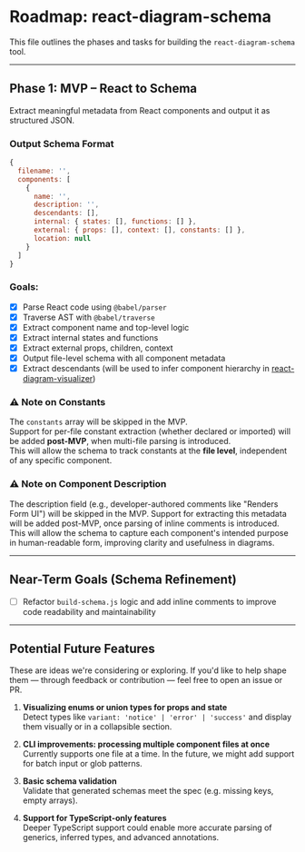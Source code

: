 # Roadmap: react-diagram-schema

This file outlines the phases and tasks for building the `react-diagram-schema` tool.

---

## Phase 1: MVP – React to Schema

Extract meaningful metadata from React components and output it as structured JSON.

### Output Schema Format
```js
{
  filename: '',
  components: [
    {
      name: '',
      description: '',
      descendants: [],
      internal: { states: [], functions: [] },
      external: { props: [], context: [], constants: [] },
      location: null
    }
  ]
}
```

### Goals:
- [x] Parse React code using `@babel/parser`
- [x] Traverse AST with `@babel/traverse`
- [x] Extract component name and top-level logic
- [x] Extract internal states and functions
- [x] Extract external props, children, context
- [x] Output file-level schema with all component metadata
- [x] Extract descendants (will be used to infer component hierarchy in [react-diagram-visualizer](https://github.com/AmiraBasyouni/react-diagram-visualizer))

### ⚠️ Note on Constants

The `constants` array will be skipped in the MVP.  
Support for per-file constant extraction (whether declared or imported) will be added **post-MVP**, when multi-file parsing is introduced.  
This will allow the schema to track constants at the **file level**, independent of any specific component.

### ⚠️ Note on Component Description

The description field (e.g., developer-authored comments like "Renders Form UI") will be skipped in the MVP.
Support for extracting this metadata will be added post-MVP, once parsing of inline comments is introduced.
This will allow the schema to capture each component's intended purpose in human-readable form, improving clarity and usefulness in diagrams.

---

## Near-Term Goals (Schema Refinement)
- [ ] Refactor `build-schema.js` logic and add inline comments to improve code readability and maintainability

---

## Potential Future Features

These are ideas we're considering or exploring. If you'd like to help shape them — through feedback or contribution — feel free to open an issue or PR.

1. **Visualizing enums or union types for props and state**  
   Detect types like `variant: 'notice' | 'error' | 'success'` and display them visually or in a collapsible section.

2. **CLI improvements: processing multiple component files at once**  
   Currently supports one file at a time. In the future, we might add support for batch input or glob patterns.

3. **Basic schema validation**  
   Validate that generated schemas meet the spec (e.g. missing keys, empty arrays).

4. **Support for TypeScript-only features**  
   Deeper TypeScript support could enable more accurate parsing of generics, inferred types, and advanced annotations.

